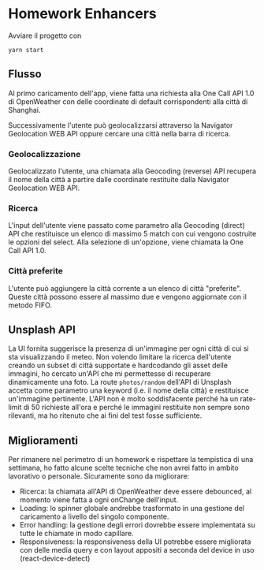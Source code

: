 # Homework Enhancers

Avviare il progetto con

```
yarn start
```

## Flusso

Al primo caricamento dell'app, viene fatta una richiesta alla One Call API 1.0 di OpenWeather con delle coordinate di default corrispondenti alla città di Shanghai.

Successivamente l'utente può geolocalizzarsi attraverso la Navigator Geolocation WEB API oppure cercare una città nella barra di ricerca.

### Geolocalizzazione

Geolocalizzato l'utente, una chiamata alla Geocoding (reverse) API recupera il nome della città a partire dalle coordinate restituite dalla Navigator Geolocation WEB API.

### Ricerca

L'input dell'utente viene passato come parametro alla Geocoding (direct) API che restituisce un elenco di massimo 5 match con cui vengono costruite le opzioni del select. Alla selezione di un'opzione, viene chiamata la One Call API 1.0.

### Città preferite

L'utente può aggiungere la città corrente a un elenco di città "preferite". Queste città possono essere al massimo due e vengono aggiornate con il metodo FIFO.

## Unsplash API

La UI fornita suggerisce la presenza di un'immagine per ogni città di cui si sta visualizzando il meteo. Non volendo limitare la ricerca dell'utente creando un subset di città supportate e hardcodando gli asset delle immagini, ho cercato un'API che mi permettesse di recuperare dinamicamente una foto. La route `photos/random` dell'API di Unsplash accetta come parametro una keyword (i.e. il nome della città) e restituisce un'immagine pertinente. L'API non è molto soddisfacente perché ha un rate-limit di 50 richieste all'ora e perché le immagini restituite non sempre sono rilevanti, ma ho ritenuto che ai fini del test fosse sufficiente.

## Miglioramenti

Per rimanere nel perimetro di un homework e rispettare la tempistica di una settimana, ho fatto alcune scelte tecniche che non avrei fatto in ambito lavorativo o personale.
Sicuramente sono da migliorare:

-   Ricerca: la chiamata all'API di OpenWeather deve essere debounced, al momento viene fatta a ogni onChange dell'input.
-   Loading: lo spinner globale andrebbe trasformato in una gestione del caricamento a livello del singolo componente.
-   Error handling: la gestione degli errori dovrebbe essere implementata su tutte le chiamate in modo capillare.
-   Responsiveness: la responsiveness della UI potrebbe essere migliorata con delle media query e con layout appositi a seconda del device in uso (react-device-detect)

